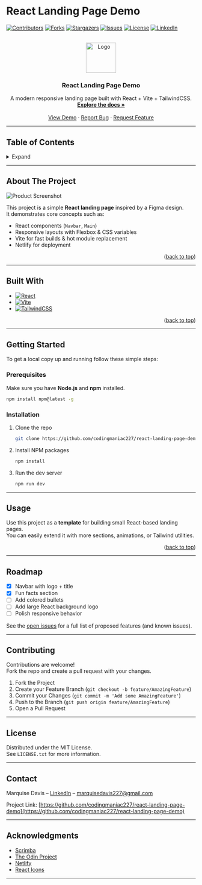 # React Landing Page Demo

<!-- PROJECT SHIELDS -->
[![Contributors][contributors-shield]][contributors-url]
[![Forks][forks-shield]][forks-url]
[![Stargazers][stars-shield]][stars-url]
[![Issues][issues-shield]][issues-url]
[![License][license-shield]][license-url]
[![LinkedIn][linkedin-shield]][linkedin-url]

<!-- PROJECT LOGO -->
<br />
<div align="center">
  <a href="https://github.com/codingmaniac227/react-landing-page-demo">
    <img src="src/assets/logo.png" alt="Logo" width="80" height="80">
  </a>

  <h3 align="center">React Landing Page Demo</h3>

  <p align="center">
    A modern responsive landing page built with React + Vite + TailwindCSS.  
    <br />
    <a href="https://github.com/codingmaniac227/react-landing-page-demo"><strong>Explore the docs »</strong></a>
    <br />
    <br />
    <a href="https://react-landing-page-demo.netlify.app">View Demo</a>
    ·
    <a href="https://github.com/codingmaniac227/react-landing-page-demo/issues">Report Bug</a>
    ·
    <a href="https://github.com/codingmaniac227/react-landing-page-demo/issues">Request Feature</a>
  </p>
</div>

---

## Table of Contents
<details>
  <summary>Expand</summary>
  <ol>
    <li><a href="#about-the-project">About The Project</a></li>
    <li><a href="#built-with">Built With</a></li>
    <li><a href="#getting-started">Getting Started</a></li>
    <li><a href="#usage">Usage</a></li>
    <li><a href="#roadmap">Roadmap</a></li>
    <li><a href="#contributing">Contributing</a></li>
    <li><a href="#license">License</a></li>
    <li><a href="#contact">Contact</a></li>
    <li><a href="#acknowledgments">Acknowledgments</a></li>
  </ol>
</details>

---

## About The Project

![Product Screenshot](src/assets/screenshot.png)

This project is a simple **React landing page** inspired by a Figma design.  
It demonstrates core concepts such as:

- React components (`Navbar`, `Main`)
- Responsive layouts with Flexbox & CSS variables
- Vite for fast builds & hot module replacement
- Netlify for deployment

<p align="right">(<a href="#react-landing-page-demo">back to top</a>)</p>

---

## Built With

* [![React][React.js]][React-url]
* [![Vite][Vite.js]][Vite-url]
* [![TailwindCSS][TailwindCSS]][Tailwind-url]

<p align="right">(<a href="#react-landing-page-demo">back to top</a>)</p>

---

## Getting Started

To get a local copy up and running follow these simple steps:

### Prerequisites

Make sure you have **Node.js** and **npm** installed.

```sh
npm install npm@latest -g
```

### Installation

1. Clone the repo
   ```sh
   git clone https://github.com/codingmaniac227/react-landing-page-demo.git
   ```
2. Install NPM packages
   ```sh
   npm install
   ```
3. Run the dev server
   ```sh
   npm run dev
   ```

---

## Usage

Use this project as a **template** for building small React-based landing pages.  
You can easily extend it with more sections, animations, or Tailwind utilities.

<p align="right">(<a href="#react-landing-page-demo">back to top</a>)</p>

---

## Roadmap

- [x] Navbar with logo + title
- [x] Fun facts section
- [ ] Add colored bullets
- [ ] Add large React background logo
- [ ] Polish responsive behavior

See the [open issues](https://github.com/codingmaniac227/react-landing-page-demo/issues) for a full list of proposed features (and known issues).

---

## Contributing

Contributions are welcome!  
Fork the repo and create a pull request with your changes.

1. Fork the Project
2. Create your Feature Branch (`git checkout -b feature/AmazingFeature`)
3. Commit your Changes (`git commit -m 'Add some AmazingFeature'`)
4. Push to the Branch (`git push origin feature/AmazingFeature`)
5. Open a Pull Request

---

## License

Distributed under the MIT License.  
See `LICENSE.txt` for more information.

---

## Contact

Marquise Davis – [LinkedIn](https://www.linkedin.com/in/marquise-davis/) – marquisedavis227@gmail.com

Project Link: [https://github.com/codingmaniac227/react-landing-page-demo](https://github.com/codingmaniac227/react-landing-page-demo)

---

## Acknowledgments

* [Scrimba](https://scrimba.com/)
* [The Odin Project](https://www.theodinproject.com/)
* [Netlify](https://www.netlify.com/)
* [React Icons](https://react-icons.github.io/react-icons/)

---

<!-- MARKDOWN LINKS & IMAGES -->
[contributors-shield]: https://img.shields.io/github/contributors/codingmaniac227/react-landing-page-demo.svg?style=for-the-badge
[contributors-url]: https://github.com/codingmaniac227/react-landing-page-demo/graphs/contributors
[forks-shield]: https://img.shields.io/github/forks/codingmaniac227/react-landing-page-demo.svg?style=for-the-badge
[forks-url]: https://github.com/codingmaniac227/react-landing-page-demo/network/members
[stars-shield]: https://img.shields.io/github/stars/codingmaniac227/react-landing-page-demo.svg?style=for-the-badge
[stars-url]: https://github.com/codingmaniac227/react-landing-page-demo/stargazers
[issues-shield]: https://img.shields.io/github/issues/codingmaniac227/react-landing-page-demo.svg?style=for-the-badge
[issues-url]: https://github.com/codingmaniac227/react-landing-page-demo/issues
[license-shield]: https://img.shields.io/github/license/codingmaniac227/react-landing-page-demo.svg?style=for-the-badge
[license-url]: https://github.com/codingmaniac227/react-landing-page-demo/blob/main/LICENSE.txt
[linkedin-shield]: https://img.shields.io/badge/-LinkedIn-black.svg?style=for-the-badge&logo=linkedin&colorB=555
[linkedin-url]: https://www.linkedin.com/in/marquise-davis/

[React.js]: https://img.shields.io/badge/React-20232A?style=for-the-badge&logo=react&logoColor=61DAFB
[React-url]: https://reactjs.org/
[Vite.js]: https://img.shields.io/badge/Vite-563D7C?style=for-the-badge&logo=vite&logoColor=yellow
[Vite-url]: https://vitejs.dev/
[TailwindCSS]: https://img.shields.io/badge/Tailwind-38B2AC?style=for-the-badge&logo=tailwind-css&logoColor=white
[Tailwind-url]: https://tailwindcss.com/
